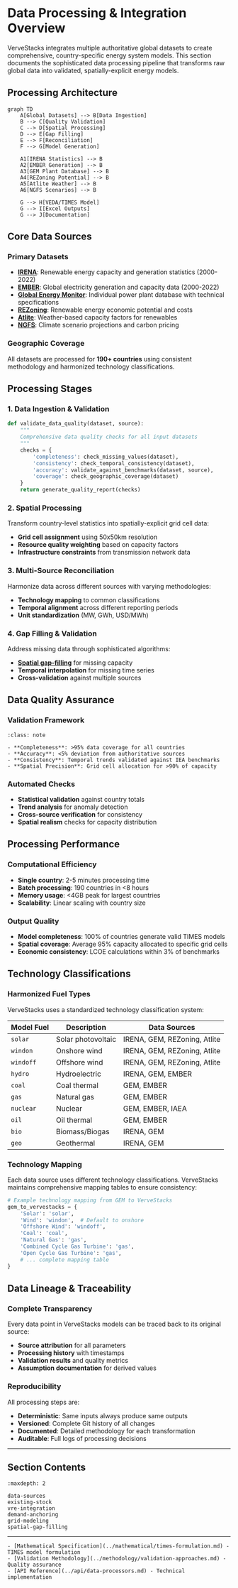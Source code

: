 # Data Processing & Integration Overview

VerveStacks integrates multiple authoritative global datasets to create comprehensive, country-specific energy system models. This section documents the sophisticated data processing pipeline that transforms raw global data into validated, spatially-explicit energy models.

## Processing Architecture

```{mermaid}
graph TD
    A[Global Datasets] --> B[Data Ingestion]
    B --> C[Quality Validation]
    C --> D[Spatial Processing]
    D --> E[Gap Filling]
    E --> F[Reconciliation]
    F --> G[Model Generation]
    
    A1[IRENA Statistics] --> B
    A2[EMBER Generation] --> B
    A3[GEM Plant Database] --> B
    A4[REZoning Potential] --> B
    A5[Atlite Weather] --> B
    A6[NGFS Scenarios] --> B
    
    G --> H[VEDA/TIMES Model]
    G --> I[Excel Outputs]
    G --> J[Documentation]
```

## Core Data Sources

### Primary Datasets
- **[IRENA](https://www.irena.org/data)**: Renewable energy capacity and generation statistics (2000-2022)
- **[EMBER](https://ember-climate.org/data/)**: Global electricity generation and capacity data (2000-2022)
- **[Global Energy Monitor](https://globalenergymonitor.org/)**: Individual power plant database with technical specifications
- **[REZoning](http://www.irena.org/rezoning)**: Renewable energy economic potential and costs
- **[Atlite](https://atlite.readthedocs.io/)**: Weather-based capacity factors for renewables
- **[NGFS](https://www.ngfs.net/ngfs-scenarios-portal/)**: Climate scenario projections and carbon pricing

### Geographic Coverage
All datasets are processed for **190+ countries** using consistent methodology and harmonized technology classifications.

## Processing Stages

### 1. Data Ingestion & Validation
```python
def validate_data_quality(dataset, source):
    """
    Comprehensive data quality checks for all input datasets
    """
    checks = {
        'completeness': check_missing_values(dataset),
        'consistency': check_temporal_consistency(dataset),
        'accuracy': validate_against_benchmarks(dataset, source),
        'coverage': check_geographic_coverage(dataset)
    }
    return generate_quality_report(checks)
```

### 2. Spatial Processing
Transform country-level statistics into spatially-explicit grid cell data:
- **Grid cell assignment** using 50x50km resolution
- **Resource quality weighting** based on capacity factors
- **Infrastructure constraints** from transmission network data

### 3. Multi-Source Reconciliation
Harmonize data across different sources with varying methodologies:
- **Technology mapping** to common classifications
- **Temporal alignment** across different reporting periods
- **Unit standardization** (MW, GWh, USD/MWh)

### 4. Gap Filling & Validation
Address missing data through sophisticated algorithms:
- **[Spatial gap-filling](spatial-gap-filling.md)** for missing capacity
- **Temporal interpolation** for missing time series
- **Cross-validation** against multiple sources

## Data Quality Assurance

### Validation Framework
```{admonition} Quality Metrics
:class: note

- **Completeness**: >95% data coverage for all countries
- **Accuracy**: <5% deviation from authoritative sources
- **Consistency**: Temporal trends validated against IEA benchmarks
- **Spatial Precision**: Grid cell allocation for >90% of capacity
```

### Automated Checks
- **Statistical validation** against country totals
- **Trend analysis** for anomaly detection
- **Cross-source verification** for consistency
- **Spatial realism** checks for capacity distribution

## Processing Performance

### Computational Efficiency
- **Single country**: 2-5 minutes processing time
- **Batch processing**: 190 countries in <8 hours
- **Memory usage**: <4GB peak for largest countries
- **Scalability**: Linear scaling with country size

### Output Quality
- **Model completeness**: 100% of countries generate valid TIMES models
- **Spatial coverage**: Average 95% capacity allocated to specific grid cells
- **Economic consistency**: LCOE calculations within 3% of benchmarks

## Technology Classifications

### Harmonized Fuel Types
VerveStacks uses a standardized technology classification system:

| Model Fuel | Description | Data Sources |
|------------|-------------|--------------|
| `solar` | Solar photovoltaic | IRENA, GEM, REZoning, Atlite |
| `windon` | Onshore wind | IRENA, GEM, REZoning, Atlite |
| `windoff` | Offshore wind | IRENA, GEM, REZoning, Atlite |
| `hydro` | Hydroelectric | IRENA, GEM, EMBER |
| `coal` | Coal thermal | GEM, EMBER |
| `gas` | Natural gas | GEM, EMBER |
| `nuclear` | Nuclear | GEM, EMBER, IAEA |
| `oil` | Oil thermal | GEM, EMBER |
| `bio` | Biomass/Biogas | IRENA, GEM |
| `geo` | Geothermal | IRENA, GEM |

### Technology Mapping
Each data source uses different technology classifications. VerveStacks maintains comprehensive mapping tables to ensure consistency:

```python
# Example technology mapping from GEM to VerveStacks
gem_to_vervestacks = {
    'Solar': 'solar',
    'Wind': 'windon',  # Default to onshore
    'Offshore Wind': 'windoff',
    'Coal': 'coal',
    'Natural Gas': 'gas',
    'Combined Cycle Gas Turbine': 'gas',
    'Open Cycle Gas Turbine': 'gas',
    # ... complete mapping table
}
```

## Data Lineage & Traceability

### Complete Transparency
Every data point in VerveStacks models can be traced back to its original source:
- **Source attribution** for all parameters
- **Processing history** with timestamps
- **Validation results** and quality metrics
- **Assumption documentation** for derived values

### Reproducibility
All processing steps are:
- **Deterministic**: Same inputs always produce same outputs
- **Versioned**: Complete Git history of all changes
- **Documented**: Detailed methodology for each transformation
- **Auditable**: Full logs of processing decisions

---

## Section Contents

```{toctree}
:maxdepth: 2

data-sources
existing-stock
vre-integration
demand-anchoring
grid-modeling
spatial-gap-filling
```

---

```{seealso}
- [Mathematical Specification](../mathematical/times-formulation.md) - TIMES model formulation
- [Validation Methodology](../methodology/validation-approaches.md) - Quality assurance
- [API Reference](../api/data-processors.md) - Technical implementation
```

